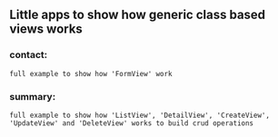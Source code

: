 
## Little apps to show how generic class based views works


### contact:
    full example to show how 'FormView' work

### summary:
    full example to show how 'ListView', 'DetailView', 'CreateView', 'UpdateView' and 'DeleteView' works to build crud operations


